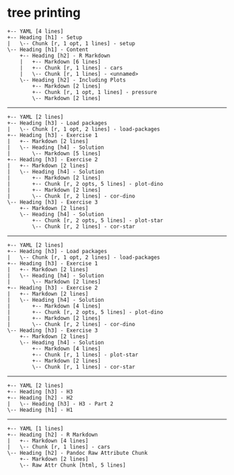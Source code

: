 # tree printing

    +-- YAML [4 lines]
    +-- Heading [h1] - Setup
    |   \-- Chunk [r, 1 opt, 1 lines] - setup
    \-- Heading [h1] - Content
        +-- Heading [h2] - R Markdown
        |   +-- Markdown [6 lines]
        |   +-- Chunk [r, 1 lines] - cars
        |   \-- Chunk [r, 1 lines] - <unnamed>
        \-- Heading [h2] - Including Plots
            +-- Markdown [2 lines]
            +-- Chunk [r, 1 opt, 1 lines] - pressure
            \-- Markdown [2 lines]

---

    +-- YAML [2 lines]
    +-- Heading [h3] - Load packages
    |   \-- Chunk [r, 1 opt, 2 lines] - load-packages
    +-- Heading [h3] - Exercise 1
    |   +-- Markdown [2 lines]
    |   \-- Heading [h4] - Solution
    |       \-- Markdown [5 lines]
    +-- Heading [h3] - Exercise 2
    |   +-- Markdown [2 lines]
    |   \-- Heading [h4] - Solution
    |       +-- Markdown [2 lines]
    |       +-- Chunk [r, 2 opts, 5 lines] - plot-dino
    |       +-- Markdown [2 lines]
    |       \-- Chunk [r, 2 lines] - cor-dino
    \-- Heading [h3] - Exercise 3
        +-- Markdown [2 lines]
        \-- Heading [h4] - Solution
            +-- Chunk [r, 2 opts, 5 lines] - plot-star
            \-- Chunk [r, 2 lines] - cor-star

---

    +-- YAML [2 lines]
    +-- Heading [h3] - Load packages
    |   \-- Chunk [r, 1 opt, 2 lines] - load-packages
    +-- Heading [h3] - Exercise 1
    |   +-- Markdown [2 lines]
    |   \-- Heading [h4] - Solution
    |       \-- Markdown [2 lines]
    +-- Heading [h3] - Exercise 2
    |   +-- Markdown [2 lines]
    |   \-- Heading [h4] - Solution
    |       +-- Markdown [4 lines]
    |       +-- Chunk [r, 2 opts, 5 lines] - plot-dino
    |       +-- Markdown [2 lines]
    |       \-- Chunk [r, 2 lines] - cor-dino
    \-- Heading [h3] - Exercise 3
        +-- Markdown [2 lines]
        \-- Heading [h4] - Solution
            +-- Markdown [4 lines]
            +-- Chunk [r, 1 lines] - plot-star
            +-- Markdown [2 lines]
            \-- Chunk [r, 1 lines] - cor-star

---

    +-- YAML [2 lines]
    +-- Heading [h3] - H3
    +-- Heading [h2] - H2
    |   \-- Heading [h3] - H3 - Part 2
    \-- Heading [h1] - H1

---

    +-- YAML [1 lines]
    +-- Heading [h2] - R Markdown
    |   +-- Markdown [4 lines]
    |   \-- Chunk [r, 1 lines] - cars
    \-- Heading [h2] - Pandoc Raw Attribute Chunk
        +-- Markdown [2 lines]
        \-- Raw Attr Chunk [html, 5 lines]

